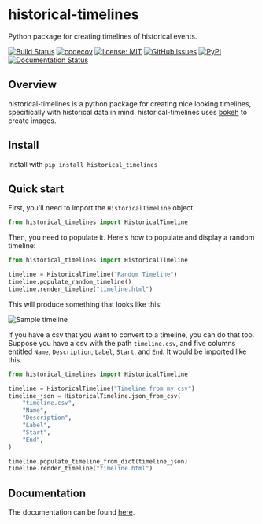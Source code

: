 # historical-timelines
Python package for creating timelines of historical events.

[![Build Status](https://github.com/darthbeep/historical-timelines/workflows/Build%20Status/badge.svg?branch=main)](https://github.com/darthbeep/historical-timelines/actions)
[![codecov](https://codecov.io/gh/darthbeep/historical-timelines/branch/main/graph/badge.svg)](https://codecov.io/gh/darthbeep/historical-timelines)
[![license: MIT](https://img.shields.io/badge/license-MIT-blue.svg)](https://opensource.org/licenses/MIT)
[![GitHub issues](https://img.shields.io/github/issues/darthbeep/historical-timelines)](https://github.com/darthbeep/historical-timelines/issues)
[![PyPI](https://img.shields.io/pypi/v/historical_timelines)](https://pypi.org/project/historical-timelines/)
[![Documentation Status](https://readthedocs.org/projects/historical-timelines/badge/?version=latest)](https://historical-timelines.readthedocs.io/en/latest/?badge=latest)

## Overview

historical-timelines is a python package for creating nice looking timelines, specifically with historical data in mind. historical-timelines uses [bokeh](https://bokeh.org/) to create images.

## Install

Install with `pip install historical_timelines`

## Quick start

First, you'll need to import the `HistoricalTimeline` object.

```python
from historical_timelines import HistoricalTimeline
```

Then, you need to populate it. Here's how to populate and display a random timeline:

```python
from historical_timelines import HistoricalTimeline

timeline = HistoricalTimeline("Random Timeline")
timeline.populate_random_timeline()
timeline.render_timeline("timeline.html")
```

This will produce something that looks like this:

![Sample timeline](docs/source/_static/random_timeline.png)

If you have a csv that you want to convert to a timeline, you can do that too. Suppose you have a csv with the path `timeline.csv`, and five columns entitled `Name`, `Description`, `Label`, `Start`, and `End`. It would be imported like this.

```python
from historical_timelines import HistoricalTimeline

timeline = HistoricalTimeline("Timeline from my csv")
timeline_json = HistoricalTimeline.json_from_csv(
    "timeline.csv",
    "Name",
    "Description",
    "Label",
    "Start",
    "End",
)

timeline.populate_timeline_from_dict(timeline_json)
timeline.render_timeline("timeline.html")
```

## Documentation

The documentation can be found [here](https://historical-timelines.readthedocs.io/en/latest/).